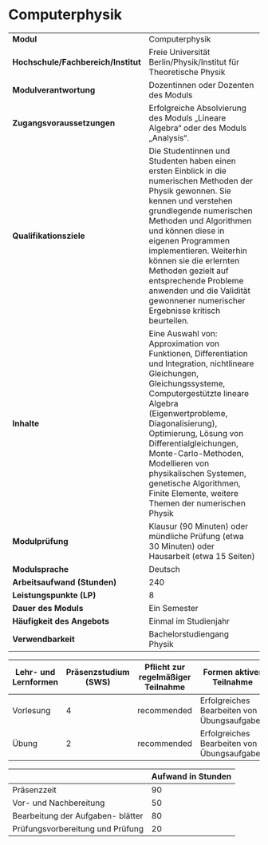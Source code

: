 # Computerphysik
|                                    |   |
|------------------------------------|---|
|**Modul**                           | Computerphysik |
|**Hochschule/Fachbereich/Institut** | Freie Universität Berlin/Physik/Institut für Theoretische Physik |
|**Modulverantwortung**              | Dozentinnen oder Dozenten des Moduls |
|**Zugangsvoraussetzungen**          | Erfolgreiche Absolvierung des Moduls „Lineare Algebra“ oder des Moduls „Analysis“. |
|**Qualifikationsziele**             | Die Studentinnen und Studenten haben einen ersten Einblick in die numerischen Methoden der Physik gewonnen. Sie kennen und verstehen grundlegende numerischen Methoden und Algorithmen und können diese in eigenen Programmen implementieren. Weiterhin können sie die erlernten Methoden gezielt auf entsprechende Probleme anwenden und die Validität gewonnener numerischer Ergebnisse kritisch beurteilen. |
|**Inhalte**                         | Eine Auswahl von: Approximation von Funktionen, Differentiation und Integration, nichtlineare Gleichungen, Gleichungssysteme, Computergestützte lineare Algebra (Eigenwertprobleme, Diagonalisierung), Optimierung, Lösung von Differentialgleichungen, Monte-Carlo-Methoden, Modellieren von physikalischen Systemen, genetische Algorithmen, Finite Elemente, weitere Themen der numerischen Physik |
|**Modulprüfung**                    | Klausur (90 Minuten) oder mündliche Prüfung (etwa 30 Minuten) oder Hausarbeit (etwa 15 Seiten) |
|**Modulsprache**                    | Deutsch |
|**Arbeitsaufwand (Stunden)**        | 240 |
|**Leistungspunkte (LP)**            | 8 |
|**Dauer des Moduls**                | Ein Semester |
|**Häufigkeit des Angebots**         | Einmal im Studienjahr |
|**Verwendbarkeit**                  | Bachelorstudiengang Physik |

| Lehr- und Lernformen | Präsenzstudium <br> (SWS) | Pflicht zur regelmäßiger Teilnahme | Formen aktiver Teilnahme |
| ---------------------|---------------------------|------------------------------------|------------------------- |
| Vorlesung            | 4                         | recommended                        | Erfolgreiches Bearbeiten von Übungsaufgaben |
| Übung                | 2                         | recommended                        | Erfolgreiches Bearbeiten von Übungsaufgaben |

|   | Aufwand in Stunden |
| - |--------------------|
| Präsenzzeit                              | 90    |
| Vor- und Nachbereitung                   | 50    |
| Bearbeitung der Aufgaben- blätter        | 80    |
| Prüfungsvorbereitung und Prüfung         | 20    |
